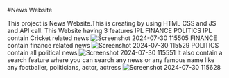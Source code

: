 #News Website

This project is News Website.This is creating by using HTML CSS and JS and API call.
This Website having 3 features IPL FINANCE POLITICS
IPL contain Cricket related news
![Screenshot 2024-07-30 115505](https://github.com/user-attachments/assets/05900833-5f0c-4249-8045-59ac1db2e2f3)
FINANCE contain finance related news
![Screenshot 2024-07-30 115529](https://github.com/user-attachments/assets/9f4803ce-9da0-46b4-b0c5-cea57f012b5e)
POLITICS contain all political news
![Screenshot 2024-07-30 115551](https://github.com/user-attachments/assets/310104c5-a946-4ce2-89ff-77c4b67ebe20)
It also contain a search feature where you can search any news or any famous name like any footballer, politicians, actor, actress 
![Screenshot 2024-07-30 115628](https://github.com/user-attachments/assets/4cc50850-a8e3-438b-bc0d-175736545b66)

